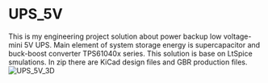# UPS_5V
This is my engineering project solution about power backup low voltage- mini 5V UPS. Main element of system storage energy is supercapacitor and buck-boost converter TPS61040x series. This solution is base on LtSpice smulations. In zip there are KiCad design files and GBR production files.
![UPS_5V_3D](https://user-images.githubusercontent.com/122722939/227499989-3d81797a-b9cb-431c-94be-ec1f17c2b94e.png)
